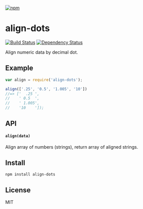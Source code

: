 [![npm](https://nodei.co/npm/align-dots.png)](https://nodei.co/npm/align-dots/)

# align-dots

[![Build Status][travis-badge]][travis] [![Dependency Status][david-badge]][david]

Align numeric data by decimal dot.

[travis]: https://travis-ci.org/eush77/align-dots
[travis-badge]: https://travis-ci.org/eush77/align-dots.svg
[david]: https://david-dm.org/eush77/align-dots
[david-badge]: https://david-dm.org/eush77/align-dots.png

## Example

```js
var align = require('align-dots');

align(['.25', '0.5', '1.005', '10'])
//=> ['  .25 ',
//    ' 0.5  ',
//    ' 1.005',
//    '10    ']);
```

## API

#### `align(data)`

Align array of numbers (strings), return array of aligned strings.

## Install

```
npm install align-dots
```

## License

MIT
